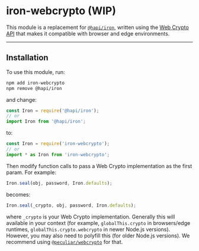 # iron-webcrypto (WIP)

This module is a replacement for [`@hapi/iron`](https://hapi.dev/module/iron/),
written using the
[Web Crypto API](https://developer.mozilla.org/en-US/docs/Web/API/Web_Crypto_API)
that makes it compatible with browser and edge environments.

---

## Installation

To use this module, run:

```sh
npm add iron-webcrypto
npm remove @hapi/iron
```

and change:

```js
const Iron = require('@hapi/iron');
// or
import Iron from '@hapi/iron';
```

to:

```js
const Iron = require('iron-webcrypto');
// or
import * as Iron from 'iron-webcrypto';
```

Then modify function calls to pass a Web Crypto implementation as the first
param. For example:

```js
Iron.seal(obj, password, Iron.defaults);
```

becomes:

```js
Iron.seal(_crypto, obj, password, Iron.defaults);
```

where `_crypto` is your Web Crypto implementation. Generally this will available
in your context (for example, `globalThis.crypto` in browsers/edge runtimes,
`globalThis.crypto.webcrypto` in newer Node.js versions). However, you may also
need to polyfill this (for older Node.js versions). We recommend using
[`@peculiar/webcrypto`](https://www.npmjs.com/package/@peculiar/webcrypto) for
that.
